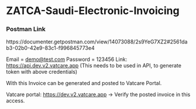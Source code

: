# ZATCA-Saudi-Electronic-Invoicing

<h3>Postman Link</h3>
<a>https://documenter.getpostman.com/view/14073088/2s9YeG7XZ2#2561dab3-02b0-42e9-83c1-f996845773e4</a>

Email = demo@test.com
Password = 123456
Link: https://api.dev.v2.vatcare.app  (This needs to be used in API, to generate token with above credentials)
 
With this Invoice can be generated and posted to Vatcare Portal.
 
Vatcare portal: https://dev.v2.vatcare.app  -> Verify the posted invoice in this access.
